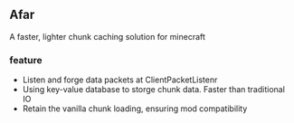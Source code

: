 ## Afar     
A faster, lighter chunk caching solution for minecraft
### feature
- Listen and forge data packets at ClientPacketListenr
- Using key-value database to storge chunk data. Faster than traditional IO
- Retain the vanilla chunk loading, ensuring mod compatibility
